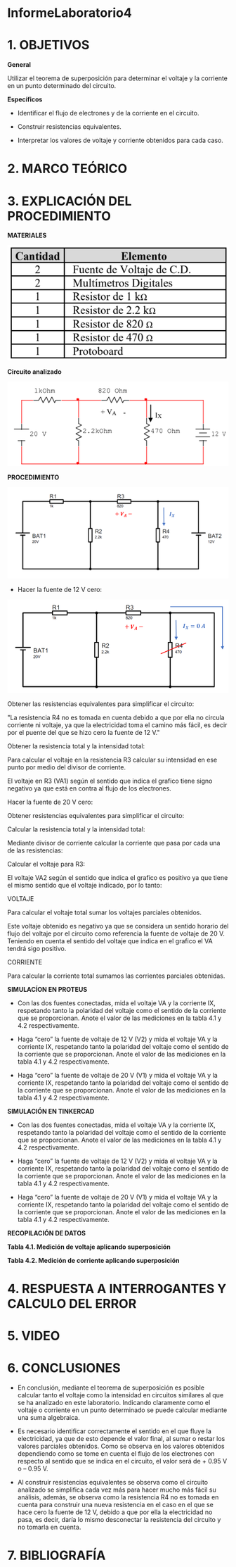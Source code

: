 # InformeLaboratorio4

# 1. OBJETIVOS

**General**

Utilizar el teorema de superposición para determinar el voltaje y la corriente en un punto determinado del circuito.

**Específicos**

- Identificar el flujo de electrones y de la corriente en el circuito.

- Construir resistencias equivalentes.

- Interpretar los valores de voltaje y corriente obtenidos para cada caso.

# 2. MARCO TEÓRICO

# 3. EXPLICACIÓN DEL PROCEDIMIENTO

**MATERIALES**

![](https://github.com/bavargas5/InformeLaboratorio4/blob/main/IMG%20BV/w1.png)

**Circuito analizado**

![](https://github.com/bavargas5/InformeLaboratorio4/blob/main/IMG%20BV/w2.png)

**PROCEDIMIENTO**

![](https://github.com/bavargas5/InformeLaboratorio4/blob/main/IMG%20BV/w3.png)

- Hacer la fuente de 12 V cero:


![](https://github.com/bavargas5/InformeLaboratorio4/blob/main/IMG%20BV/w4.png)

Obtener las resistencias equivalentes para simplificar el circuito:

"La resistencia R4 no es tomada en cuenta debido a que por ella no circula corriente ni voltaje, ya que la electricidad toma el camino más fácil, es decir por el puente del que se hizo cero la fuente de 12 V."

Obtener la resistencia total y la intensidad total: 

Para calcular el voltaje en la resistencia R3 calcular su intensidad en ese punto por medio del divisor de corriente.

El voltaje en R3 (VA1) según el sentido que indica el grafico tiene signo negativo ya que está en contra al flujo de los electrones.  

Hacer la fuente de 20 V cero:

Obtener resistencias equivalentes para simplificar el circuito:

Calcular la resistencia total y la intensidad total:

Mediante divisor de corriente calcular la corriente que pasa por cada una de las resistencias:

Calcular el voltaje para R3:

El voltaje VA2 según el sentido que indica el grafico es positivo ya que tiene el mismo sentido que el voltaje indicado, por lo tanto:

VOLTAJE

Para calcular el voltaje total sumar los voltajes parciales obtenidos.

Este voltaje obtenido es negativo ya que se considera un sentido horario del flujo del voltaje por el circuito como referencia la fuente de voltaje de 20 V. Teniendo en cuenta el sentido del voltaje que indica en el grafico el VA tendrá sigo positivo.

CORRIENTE

Para calcular la corriente total sumamos las corrientes parciales obtenidas.

**SIMULACÍON EN PROTEUS**

- Con las dos fuentes conectadas, mida el voltaje VA y la corriente IX, respetando
tanto la polaridad del voltaje como el sentido de la corriente que se proporcionan. Anote
el valor de las mediciones en la tabla 4.1 y 4.2 respectivamente.

- Haga “cero” la fuente de voltaje de 12 V (V2) y mida el voltaje VA y la corriente
IX, respetando tanto la polaridad del voltaje como el sentido de la corriente que se
proporcionan. Anote el valor de las mediciones en la tabla 4.1 y 4.2 respectivamente.

- Haga “cero” la fuente de voltaje de 20 V (V1) y mida el voltaje VA y la corriente
IX, respetando tanto la polaridad del voltaje como el sentido de la corriente que se
proporcionan. Anote el valor de las mediciones en la tabla 4.1 y 4.2 respectivamente.

**SIMULACIÓN EN TINKERCAD**

- Con las dos fuentes conectadas, mida el voltaje VA y la corriente IX, respetando
tanto la polaridad del voltaje como el sentido de la corriente que se proporcionan. Anote
el valor de las mediciones en la tabla 4.1 y 4.2 respectivamente.

- Haga “cero” la fuente de voltaje de 12 V (V2) y mida el voltaje VA y la corriente
IX, respetando tanto la polaridad del voltaje como el sentido de la corriente que se
proporcionan. Anote el valor de las mediciones en la tabla 4.1 y 4.2 respectivamente.

- Haga “cero” la fuente de voltaje de 20 V (V1) y mida el voltaje VA y la corriente
IX, respetando tanto la polaridad del voltaje como el sentido de la corriente que se
proporcionan. Anote el valor de las mediciones en la tabla 4.1 y 4.2 respectivamente.

**RECOPILACIÓN DE DATOS**

**Tabla 4.1. Medición de voltaje aplicando superposición**

**Tabla 4.2. Medición de corriente aplicando superposición**


# 4. RESPUESTA A INTERROGANTES Y CALCULO DEL ERROR


# 5. VIDEO

# 6. CONCLUSIONES

- En conclusión, mediante el teorema de superposición es posible calcular tanto el voltaje como la intensidad en circuitos similares al que se ha analizado en este laboratorio. Indicando claramente como el voltaje o corriente en un punto determinado se puede calcular mediante una suma algebraica.

- Es necesario identificar correctamente el sentido en el que fluye la electricidad, ya que de esto depende el valor final, al sumar o restar los valores parciales obtenidos. Como se observa en los valores obtenidos dependiendo como se tome en cuenta el flujo de los electrones con respecto al sentido que se indica en el circuito, el valor será de + 0.95 V o – 0.95 V.

- Al construir resistencias equivalentes se observa como el circuito analizado se simplifica cada vez más para hacer mucho más fácil su análisis, además, se observa como la resistencia R4 no es tomada en cuenta para construir una nueva resistencia en el caso en el que se hace cero la fuente de 12 V, debido a que por ella la electricidad no pasa, es decir, daría lo mismo desconectar la resistencia del circuito y no tomarla en cuenta. 


# 7. BIBLIOGRAFÍA
